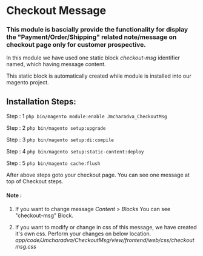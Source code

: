 # Checkout Message

### This module is bascially provide the functionality for display the "Payment/Order/Shipping" related note/message on checkout page only for customer prospective.

In this module we have used one static block *checkout-msg* identifier named, which having message content.

This static block is automatically created while module is installed into our magento project.

## Installation Steps:

Step : 1 `php bin/magento module:enable Jmcharadva_CheckoutMsg`

Step : 2 `php bin/magento setup:upgrade`

Step : 3 `php bin/magento setup:di:compile`

Step : 4 `php bin/magento setup:static-content:deploy`

Step : 5 `php bin/magento cache:flush`


After above steps goto your checkout page. You can see one message at top of Checkout steps.

#### Note : 
  1) If you want to change message *Content > Blocks* You can see  "checkout-msg" Block.

  2) If you want to modify or change in css of this message, we have created it's own css. Perform your changes on below location.
  *app/code/Jmcharadva/CheckoutMsg/view/frontend/web/css/checkoutmsg.css*

